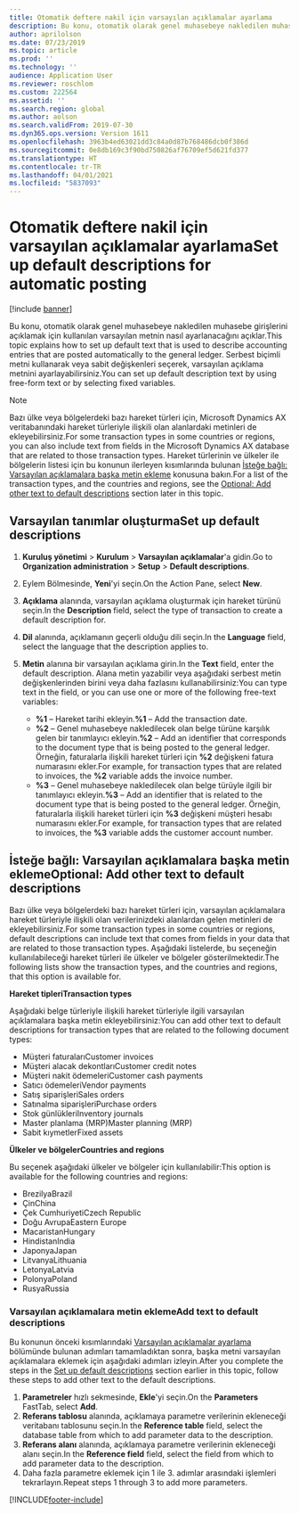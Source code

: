 ```yaml
---
title: Otomatik deftere nakil için varsayılan açıklamalar ayarlama
description: Bu konu, otomatik olarak genel muhasebeye nakledilen muhasebe girişlerini açıklamak için kullanılan varsayılan metnin nasıl ayarlanacağını açıklar. Serbest biçimli metni kullanarak veya sabit değişkenleri seçerek, varsayılan açıklama metnini ayarlayabilirsiniz.
author: aprilolson
ms.date: 07/23/2019
ms.topic: article
ms.prod: ''
ms.technology: ''
audience: Application User
ms.reviewer: roschlom
ms.custom: 222564
ms.assetid: ''
ms.search.region: global
ms.author: aolson
ms.search.validFrom: 2019-07-30
ms.dyn365.ops.version: Version 1611
ms.openlocfilehash: 3963b4ed63021dd3c84a0d87b768486dcb0f386d
ms.sourcegitcommit: 0e8db169c3f90bd750826af76709ef5d621fd377
ms.translationtype: HT
ms.contentlocale: tr-TR
ms.lasthandoff: 04/01/2021
ms.locfileid: "5837093"
---
```

# <a name="set-up-default-descriptions-for-automatic-posting"></a><span data-ttu-id="2c071-104">Otomatik deftere nakil için varsayılan açıklamalar ayarlama</span><span class="sxs-lookup"><span data-stu-id="2c071-104">Set up default descriptions for automatic posting</span></span>

[!include [banner](../includes/banner.md)]

<span data-ttu-id="2c071-105">Bu konu, otomatik olarak genel muhasebeye nakledilen muhasebe girişlerini açıklamak için kullanılan varsayılan metnin nasıl ayarlanacağını açıklar.</span><span class="sxs-lookup"><span data-stu-id="2c071-105">This topic explains how to set up default text that is used to describe accounting entries that are posted automatically to the general ledger.</span></span> <span data-ttu-id="2c071-106">Serbest biçimli metni kullanarak veya sabit değişkenleri seçerek, varsayılan açıklama metnini ayarlayabilirsiniz.</span><span class="sxs-lookup"><span data-stu-id="2c071-106">You can set up default description text by using free-form text or by selecting fixed variables.</span></span>

> [!NOTE]
> <span data-ttu-id="2c071-107">Bazı ülke veya bölgelerdeki bazı hareket türleri için, Microsoft Dynamics AX veritabanındaki hareket türleriyle ilişkili olan alanlardaki metinleri de ekleyebilirsiniz.</span><span class="sxs-lookup"><span data-stu-id="2c071-107">For some transaction types in some countries or regions, you can also include text from fields in the Microsoft Dynamics AX database that are related to those transaction types.</span></span> <span data-ttu-id="2c071-108">Hareket türlerinin ve ülkeler ile bölgelerin listesi için bu konunun ilerleyen kısımlarında bulunan [İsteğe bağlı: Varsayılan açıklamalara başka metin ekleme](#optional-add-other-text-to-default-descriptions) konusuna bakın.</span><span class="sxs-lookup"><span data-stu-id="2c071-108">For a list of the transaction types, and the countries and regions, see the [Optional: Add other text to default descriptions](#optional-add-other-text-to-default-descriptions) section later in this topic.</span></span>

## <a name="set-up-default-descriptions"></a><span data-ttu-id="2c071-109">Varsayılan tanımlar oluşturma</span><span class="sxs-lookup"><span data-stu-id="2c071-109">Set up default descriptions</span></span>

1. <span data-ttu-id="2c071-110">**Kuruluş yönetimi** \> **Kurulum** \> **Varsayılan açıklamalar**'a gidin.</span><span class="sxs-lookup"><span data-stu-id="2c071-110">Go to **Organization administration** \> **Setup** \> **Default descriptions**.</span></span>
2. <span data-ttu-id="2c071-111">Eylem Bölmesinde, **Yeni**'yi seçin.</span><span class="sxs-lookup"><span data-stu-id="2c071-111">On the Action Pane, select **New**.</span></span>
3. <span data-ttu-id="2c071-112">**Açıklama** alanında, varsayılan açıklama oluşturmak için hareket türünü seçin.</span><span class="sxs-lookup"><span data-stu-id="2c071-112">In the **Description** field, select the type of transaction to create a default description for.</span></span>
4. <span data-ttu-id="2c071-113">**Dil** alanında, açıklamanın geçerli olduğu dili seçin.</span><span class="sxs-lookup"><span data-stu-id="2c071-113">In the **Language** field, select the language that the description applies to.</span></span>
5. <span data-ttu-id="2c071-114">**Metin** alanına bir varsayılan açıklama girin.</span><span class="sxs-lookup"><span data-stu-id="2c071-114">In the **Text** field, enter the default description.</span></span> <span data-ttu-id="2c071-115">Alana metin yazabilir veya aşağıdaki serbest metin değişkenlerinden birini veya daha fazlasını kullanabilirsiniz:</span><span class="sxs-lookup"><span data-stu-id="2c071-115">You can type text in the field, or you can use one or more of the following free-text variables:</span></span>

    - <span data-ttu-id="2c071-116">**%1** – Hareket tarihi ekleyin.</span><span class="sxs-lookup"><span data-stu-id="2c071-116">**%1** – Add the transaction date.</span></span>
    - <span data-ttu-id="2c071-117">**%2** – Genel muhasebeye nakledilecek olan belge türüne karşılık gelen bir tanımlayıcı ekleyin.</span><span class="sxs-lookup"><span data-stu-id="2c071-117">**%2** – Add an identifier that corresponds to the document type that is being posted to the general ledger.</span></span> <span data-ttu-id="2c071-118">Örneğin, faturalarla ilişkili hareket türleri için **%2** değişkeni fatura numarasını ekler.</span><span class="sxs-lookup"><span data-stu-id="2c071-118">For example, for transaction types that are related to invoices, the **%2** variable adds the invoice number.</span></span>
    - <span data-ttu-id="2c071-119">**%3** – Genel muhasebeye nakledilecek olan belge türüyle ilgili bir tanımlayıcı ekleyin.</span><span class="sxs-lookup"><span data-stu-id="2c071-119">**%3** – Add an identifier that is related to the document type that is being posted to the general ledger.</span></span> <span data-ttu-id="2c071-120">Örneğin, faturalarla ilişkili hareket türleri için **%3** değişkeni müşteri hesabı numarasını ekler.</span><span class="sxs-lookup"><span data-stu-id="2c071-120">For example, for transaction types that are related to invoices, the **%3** variable adds the customer account number.</span></span>

## <a name="optional-add-other-text-to-default-descriptions"></a><span data-ttu-id="2c071-121">İsteğe bağlı: Varsayılan açıklamalara başka metin ekleme</span><span class="sxs-lookup"><span data-stu-id="2c071-121">Optional: Add other text to default descriptions</span></span>

<span data-ttu-id="2c071-122">Bazı ülke veya bölgelerdeki bazı hareket türleri için, varsayılan açıklamalara hareket türleriyle ilişkili olan verilerinizdeki alanlardan gelen metinleri de ekleyebilirsiniz.</span><span class="sxs-lookup"><span data-stu-id="2c071-122">For some transaction types in some countries or regions, default descriptions can include text that comes from fields in your data that are related to those transaction types.</span></span> <span data-ttu-id="2c071-123">Aşağıdaki listelerde, bu seçeneğin kullanılabileceği hareket türleri ile ülkeler ve bölgeler gösterilmektedir.</span><span class="sxs-lookup"><span data-stu-id="2c071-123">The following lists show the transaction types, and the countries and regions, that this option is available for.</span></span>

<span data-ttu-id="2c071-124">**Hareket tipleri**</span><span class="sxs-lookup"><span data-stu-id="2c071-124">**Transaction types**</span></span>

<span data-ttu-id="2c071-125">Aşağıdaki belge türleriyle ilişkili hareket türleriyle ilgili varsayılan açıklamalara başka metin ekleyebilirsiniz:</span><span class="sxs-lookup"><span data-stu-id="2c071-125">You can add other text to default descriptions for transaction types that are related to the following document types:</span></span>

- <span data-ttu-id="2c071-126">Müşteri faturaları</span><span class="sxs-lookup"><span data-stu-id="2c071-126">Customer invoices</span></span>
- <span data-ttu-id="2c071-127">Müşteri alacak dekontları</span><span class="sxs-lookup"><span data-stu-id="2c071-127">Customer credit notes</span></span>
- <span data-ttu-id="2c071-128">Müşteri nakit ödemeleri</span><span class="sxs-lookup"><span data-stu-id="2c071-128">Customer cash payments</span></span>
- <span data-ttu-id="2c071-129">Satıcı ödemeleri</span><span class="sxs-lookup"><span data-stu-id="2c071-129">Vendor payments</span></span>
- <span data-ttu-id="2c071-130">Satış siparişleri</span><span class="sxs-lookup"><span data-stu-id="2c071-130">Sales orders</span></span>
- <span data-ttu-id="2c071-131">Satınalma siparişleri</span><span class="sxs-lookup"><span data-stu-id="2c071-131">Purchase orders</span></span>
- <span data-ttu-id="2c071-132">Stok günlükleri</span><span class="sxs-lookup"><span data-stu-id="2c071-132">Inventory journals</span></span>
- <span data-ttu-id="2c071-133">Master planlama (MRP)</span><span class="sxs-lookup"><span data-stu-id="2c071-133">Master planning (MRP)</span></span>
- <span data-ttu-id="2c071-134">Sabit kıymetler</span><span class="sxs-lookup"><span data-stu-id="2c071-134">Fixed assets</span></span>

<span data-ttu-id="2c071-135">**Ülkeler ve bölgeler**</span><span class="sxs-lookup"><span data-stu-id="2c071-135">**Countries and regions**</span></span>

<span data-ttu-id="2c071-136">Bu seçenek aşağıdaki ülkeler ve bölgeler için kullanılabilir:</span><span class="sxs-lookup"><span data-stu-id="2c071-136">This option is available for the following countries and regions:</span></span>

- <span data-ttu-id="2c071-137">Brezilya</span><span class="sxs-lookup"><span data-stu-id="2c071-137">Brazil</span></span>
- <span data-ttu-id="2c071-138">Çin</span><span class="sxs-lookup"><span data-stu-id="2c071-138">China</span></span>
- <span data-ttu-id="2c071-139">Çek Cumhuriyeti</span><span class="sxs-lookup"><span data-stu-id="2c071-139">Czech Republic</span></span>
- <span data-ttu-id="2c071-140">Doğu Avrupa</span><span class="sxs-lookup"><span data-stu-id="2c071-140">Eastern Europe</span></span>
- <span data-ttu-id="2c071-141">Macaristan</span><span class="sxs-lookup"><span data-stu-id="2c071-141">Hungary</span></span>
- <span data-ttu-id="2c071-142">Hindistan</span><span class="sxs-lookup"><span data-stu-id="2c071-142">India</span></span>
- <span data-ttu-id="2c071-143">Japonya</span><span class="sxs-lookup"><span data-stu-id="2c071-143">Japan</span></span>
- <span data-ttu-id="2c071-144">Litvanya</span><span class="sxs-lookup"><span data-stu-id="2c071-144">Lithuania</span></span>
- <span data-ttu-id="2c071-145">Letonya</span><span class="sxs-lookup"><span data-stu-id="2c071-145">Latvia</span></span>
- <span data-ttu-id="2c071-146">Polonya</span><span class="sxs-lookup"><span data-stu-id="2c071-146">Poland</span></span>
- <span data-ttu-id="2c071-147">Rusya</span><span class="sxs-lookup"><span data-stu-id="2c071-147">Russia</span></span>

### <a name="add-text-to-default-descriptions"></a><span data-ttu-id="2c071-148">Varsayılan açıklamalara metin ekleme</span><span class="sxs-lookup"><span data-stu-id="2c071-148">Add text to default descriptions</span></span>

<span data-ttu-id="2c071-149">Bu konunun önceki kısımlarındaki [Varsayılan açıklamalar ayarlama](#set-up-default-descriptions) bölümünde bulunan adımları tamamladıktan sonra, başka metni varsayılan açıklamalara eklemek için aşağıdaki adımları izleyin.</span><span class="sxs-lookup"><span data-stu-id="2c071-149">After you complete the steps in the [Set up default descriptions](#set-up-default-descriptions) section earlier in this topic, follow these steps to add other text to the default descriptions.</span></span>

1. <span data-ttu-id="2c071-150">**Parametreler** hızlı sekmesinde, **Ekle**'yi seçin.</span><span class="sxs-lookup"><span data-stu-id="2c071-150">On the **Parameters** FastTab, select **Add**.</span></span>
2. <span data-ttu-id="2c071-151">**Referans tablosu** alanında, açıklamaya parametre verilerinin ekleneceği veritabanı tablosunu seçin.</span><span class="sxs-lookup"><span data-stu-id="2c071-151">In the **Reference table** field, select the database table from which to add parameter data to the description.</span></span>
3. <span data-ttu-id="2c071-152">**Referans alanı** alanında, açıklamaya parametre verilerinin ekleneceği alanı seçin.</span><span class="sxs-lookup"><span data-stu-id="2c071-152">In the **Reference field** field, select the field from which to add parameter data to the description.</span></span>
4. <span data-ttu-id="2c071-153">Daha fazla parametre eklemek için 1 ile 3. adımlar arasındaki işlemleri tekrarlayın.</span><span class="sxs-lookup"><span data-stu-id="2c071-153">Repeat steps 1 through 3 to add more parameters.</span></span>


[!INCLUDE[footer-include](../../includes/footer-banner.md)]
